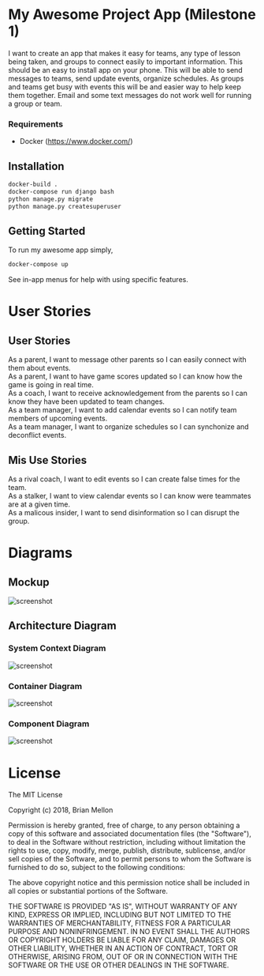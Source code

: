 # My Awesome Project App (Milestone 1)
I want to create an app that makes it easy for teams, any type of lesson being taken, and groups to connect easily to important information.  This should be an easy to install app on your phone.  This will be able to send messages to teams, send update events, organize schedules.  As groups and teams get busy with events this will be and easier way to help keep them together.  Email and some text messages do not work well for running a group or team.

### Requirements
* Docker (https://www.docker.com/)

## Installation
```bash
docker-build .
docker-compose run django bash
python manage.py migrate
python manage.py createsuperuser
```

## Getting Started
To run my awesome app simply,
```bash
docker-compose up
```
See in-app menus for help with using specific features.


# User Stories
## User Stories
As a parent, I want to message other parents so I can easily connect with them about events.<br/>
As a parent, I want to have game scores updated so I can know how the game is going in real time.<br/>
As a coach, I want to receive acknowledgement from the parents so I can know they have been updated to team changes.<br/>
As a team manager, I want to add calendar events so I can notify team members of upcoming events.<br/>
As a team manager, I want to organize schedules so I can synchonize and deconflict events.<br/>

## Mis Use Stories
As a rival coach, I want to edit events so I can create false times for the team.<br/>
As a stalker, I want to view calendar events so I can know were teammates are at a given time.<br/>
As a malicous insider, I want to send disinformation so I can disrupt the group.<br/>

# Diagrams

## Mockup
![screenshot](https://github.com/mellonb/doggo-webservice/blob/master/iPhoneUIPics.png)

## Architecture Diagram

### System Context Diagram
![screenshot](https://github.com/mellonb/doggo-webservice/blob/master/Screen%20Shot%202018-10-31%20at%208.55.06%20PM.png)
### Container Diagram
![screenshot](https://github.com/mellonb/doggo-webservice/blob/master/Screen%20Shot%202018-10-30%20at%209.04.40%20PM.png)
### Component Diagram
![screenshot](https://github.com/mellonb/doggo-webservice/blob/master/Screen%20Shot%202018-10-30%20at%209.41.22%20PM.png)


# License

The MIT License

Copyright (c) 2018, Brian Mellon

Permission is hereby granted, free of charge, to any person obtaining a copy
of this software and associated documentation files (the "Software"), to deal
in the Software without restriction, including without limitation the rights
to use, copy, modify, merge, publish, distribute, sublicense, and/or sell
copies of the Software, and to permit persons to whom the Software is
furnished to do so, subject to the following conditions:

The above copyright notice and this permission notice shall be included in all
copies or substantial portions of the Software.

THE SOFTWARE IS PROVIDED "AS IS", WITHOUT WARRANTY OF ANY KIND, EXPRESS OR
IMPLIED, INCLUDING BUT NOT LIMITED TO THE WARRANTIES OF MERCHANTABILITY,
FITNESS FOR A PARTICULAR PURPOSE AND NONINFRINGEMENT. IN NO EVENT SHALL THE
AUTHORS OR COPYRIGHT HOLDERS BE LIABLE FOR ANY CLAIM, DAMAGES OR OTHER
LIABILITY, WHETHER IN AN ACTION OF CONTRACT, TORT OR OTHERWISE, ARISING FROM,
OUT OF OR IN CONNECTION WITH THE SOFTWARE OR THE USE OR OTHER DEALINGS IN THE
SOFTWARE.
